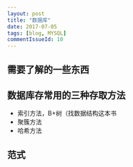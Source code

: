 ```yaml
---
layout: post
title: "数据库"
date: 2017-07-05
tags: [blog, MYSQL]
commentIssueId: 10
---
```


## 需要了解的一些东西


## 数据库存常用的三种存取方法

* 索引方法，B+树（找数据结构这本书
* 聚簇方法
* 哈希方法

## 范式